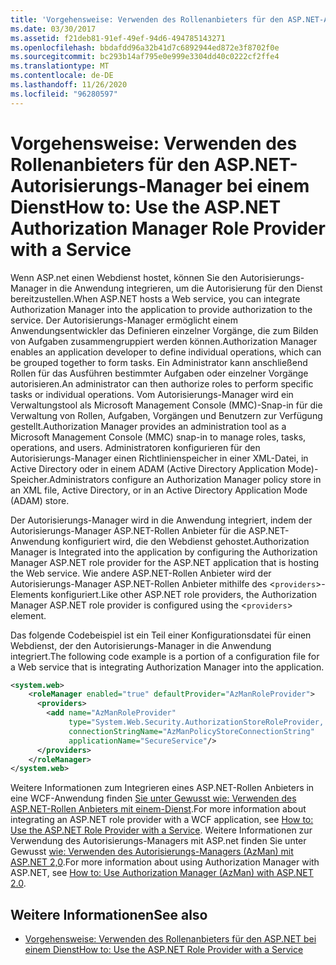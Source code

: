 ```yaml
---
title: 'Vorgehensweise: Verwenden des Rollenanbieters für den ASP.NET-Autorisierungs-Manager bei einem Dienst'
ms.date: 03/30/2017
ms.assetid: f21deb81-91ef-49ef-94d6-494785143271
ms.openlocfilehash: bbdafdd96a32b41d7c6892944ed872e3f8702f0e
ms.sourcegitcommit: bc293b14af795e0e999e3304dd40c0222cf2ffe4
ms.translationtype: MT
ms.contentlocale: de-DE
ms.lasthandoff: 11/26/2020
ms.locfileid: "96280597"
---
```

# <a name="how-to-use-the-aspnet-authorization-manager-role-provider-with-a-service"></a><span data-ttu-id="c0edd-102">Vorgehensweise: Verwenden des Rollenanbieters für den ASP.NET-Autorisierungs-Manager bei einem Dienst</span><span class="sxs-lookup"><span data-stu-id="c0edd-102">How to: Use the ASP.NET Authorization Manager Role Provider with a Service</span></span>

<span data-ttu-id="c0edd-103">Wenn ASP.net einen Webdienst hostet, können Sie den Autorisierungs-Manager in die Anwendung integrieren, um die Autorisierung für den Dienst bereitzustellen.</span><span class="sxs-lookup"><span data-stu-id="c0edd-103">When ASP.NET hosts a Web service, you can integrate Authorization Manager into the application to provide authorization to the service.</span></span> <span data-ttu-id="c0edd-104">Der Autorisierungs-Manager ermöglicht einem Anwendungsentwickler das Definieren einzelner Vorgänge, die zum Bilden von Aufgaben zusammengruppiert werden können.</span><span class="sxs-lookup"><span data-stu-id="c0edd-104">Authorization Manager enables an application developer to define individual operations, which can be grouped together to form tasks.</span></span> <span data-ttu-id="c0edd-105">Ein Administrator kann anschließend Rollen für das Ausführen bestimmter Aufgaben oder einzelner Vorgänge autorisieren.</span><span class="sxs-lookup"><span data-stu-id="c0edd-105">An administrator can then authorize roles to perform specific tasks or individual operations.</span></span> <span data-ttu-id="c0edd-106">Vom Autorisierungs-Manager wird ein Verwaltungstool als Microsoft Management Console (MMC)-Snap-in für die Verwaltung von Rollen, Aufgaben, Vorgängen und Benutzern zur Verfügung gestellt.</span><span class="sxs-lookup"><span data-stu-id="c0edd-106">Authorization Manager provides an administration tool as a Microsoft Management Console (MMC) snap-in to manage roles, tasks, operations, and users.</span></span> <span data-ttu-id="c0edd-107">Administratoren konfigurieren für den Autorisierungs-Manager einen Richtlinienspeicher in einer XML-Datei, in Active Directory oder in einem ADAM (Active Directory Application Mode)-Speicher.</span><span class="sxs-lookup"><span data-stu-id="c0edd-107">Administrators configure an Authorization Manager policy store in an XML file, Active Directory, or in an Active Directory Application Mode (ADAM) store.</span></span>  
  
 <span data-ttu-id="c0edd-108">Der Autorisierungs-Manager wird in die Anwendung integriert, indem der Autorisierungs-Manager ASP.NET-Rollen Anbieter für die ASP.NET-Anwendung konfiguriert wird, die den Webdienst gehostet.</span><span class="sxs-lookup"><span data-stu-id="c0edd-108">Authorization Manager is Integrated into the application by configuring the Authorization Manager ASP.NET role provider for the ASP.NET application that is hosting the Web service.</span></span> <span data-ttu-id="c0edd-109">Wie andere ASP.NET-Rollen Anbieter wird der Autorisierungs-Manager ASP.NET-Rollen Anbieter mithilfe des <`providers`>-Elements konfiguriert.</span><span class="sxs-lookup"><span data-stu-id="c0edd-109">Like other ASP.NET role providers, the Authorization Manager ASP.NET role provider is configured using the <`providers`> element.</span></span>  
  
 <span data-ttu-id="c0edd-110">Das folgende Codebeispiel ist ein Teil einer Konfigurationsdatei für einen Webdienst, der den Autorisierungs-Manager in die Anwendung integriert.</span><span class="sxs-lookup"><span data-stu-id="c0edd-110">The following code example is a portion of a configuration file for a Web service that is integrating Authorization Manager into the application.</span></span>  
  
```xml  
<system.web>  
    <roleManager enabled="true" defaultProvider="AzManRoleProvider">  
      <providers>  
        <add name="AzManRoleProvider"  
             type="System.Web.Security.AuthorizationStoreRoleProvider, System.Web, Version=2.0.0.0, Culture=neutral, publicKeyToken=b03f5f7f11d50a3a"  
             connectionStringName="AzManPolicyStoreConnectionString"
             applicationName="SecureService"/>  
      </providers>  
    </roleManager>  
</system.web>  
```  
  
 <span data-ttu-id="c0edd-111">Weitere Informationen zum Integrieren eines ASP.NET-Rollen Anbieters in eine WCF-Anwendung finden [Sie unter Gewusst wie: Verwenden des ASP.NET-Rollen Anbieters mit einem-Dienst](how-to-use-the-aspnet-role-provider-with-a-service.md).</span><span class="sxs-lookup"><span data-stu-id="c0edd-111">For more information about integrating an ASP.NET role provider with a WCF application, see [How to: Use the ASP.NET Role Provider with a Service](how-to-use-the-aspnet-role-provider-with-a-service.md).</span></span> <span data-ttu-id="c0edd-112">Weitere Informationen zur Verwendung des Autorisierungs-Managers mit ASP.net finden Sie unter Gewusst [wie: Verwenden des Autorisierungs-Managers (AzMan) mit ASP.NET 2,0](/previous-versions/msp-n-p/ff649313(v=pandp.10)).</span><span class="sxs-lookup"><span data-stu-id="c0edd-112">For more information about using Authorization Manager with ASP.NET, see [How to: Use Authorization Manager (AzMan) with ASP.NET 2.0](/previous-versions/msp-n-p/ff649313(v=pandp.10)).</span></span>  
  
## <a name="see-also"></a><span data-ttu-id="c0edd-113">Weitere Informationen</span><span class="sxs-lookup"><span data-stu-id="c0edd-113">See also</span></span>

- [<span data-ttu-id="c0edd-114">Vorgehensweise: Verwenden des Rollenanbieters für den ASP.NET bei einem Dienst</span><span class="sxs-lookup"><span data-stu-id="c0edd-114">How to: Use the ASP.NET Role Provider with a Service</span></span>](how-to-use-the-aspnet-role-provider-with-a-service.md)
